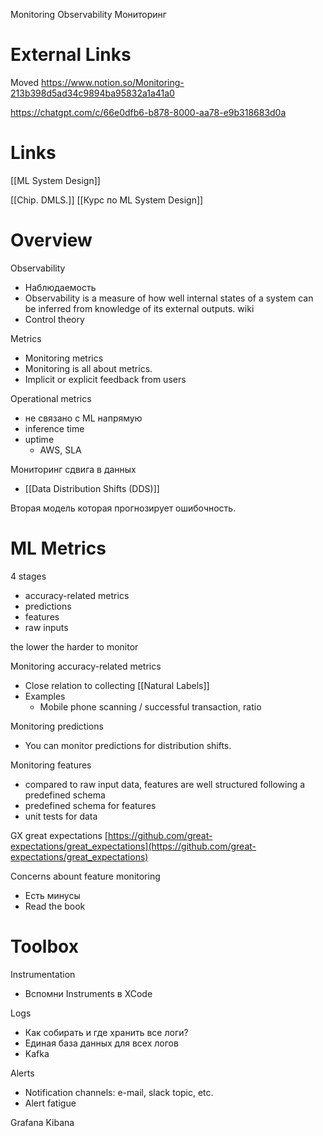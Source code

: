 
Monitoring
Observability
Мониторинг

# External Links

Moved
https://www.notion.so/Monitoring-213b398d5ad34c9894ba95832a1a41a0

https://chatgpt.com/c/66e0dfb6-b878-8000-aa78-e9b318683d0a

# Links

[[ML System Design]]

[[Chip. DMLS.]]
[[Курс по ML System Design]]

# Overview

Observability
- Наблюдаемость
- Observability is a measure of how well internal states of a system can be inferred from knowledge of its external outputs. wiki
- Control theory

Metrics
- Monitoring metrics
- Monitoring is all about metrics.
- Implicit or explicit feedback from users

Operational metrics
- не связано с ML напрямую
- inference time
- uptime
	- AWS, SLA

Мониторинг сдвига в данных
- [[Data Distribution Shifts (DDS)]]

Вторая модель которая прогнозирует ошибочность.

# ML Metrics

4 stages
- accuracy-related metrics
- predictions
- features
- raw inputs

the lower the harder to monitor

Monitoring accuracy-related metrics
- Close relation to collecting [[Natural Labels]]
- Examples
	- Mobile phone scanning / successful transaction,  ratio

Monitoring predictions
- You can monitor predictions for distribution shifts.

Monitoring features
- compared to raw input data, features are well structured following a predefined schema
- predefined schema for features
- unit tests for data

GX
great expectations
[https://github.com/great-expectations/great_expectations](https://github.com/great-expectations/great_expectations)

Concerns abount feature monitoring
- Есть минусы
- Read the book

# Toolbox

Instrumentation
- Вспомни Instruments в XCode

Logs
- Как собирать и где хранить все логи?
- Единая база данных для всех логов
- Kafka

Alerts
- Notification channels: e-mail, slack topic, etc.
- Alert fatigue

Grafana
Kibana